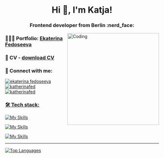 <h1 align="center">Hi 👋, I'm Katja!</h1>
<h3 align="center">Frontend developer from Berlin :nerd_face:</h3>
<img align="right" alt="Coding" width="300" src='https://steamuserimages-a.akamaihd.net/ugc/1631947648964785474/81CBA15178466DD47195A239232202E78987B714/?imw=637&imh=358&ima=fit&impolicy=Letterbox&imcolor=%23000000&letterbox=true' />
 
### 👩🏻‍💻 Portfolio: [Ekaterina Fedoseeva](https://portfolio-katja.vercel.app/)

### 📄 CV - [download CV](https://drive.google.com/file/d/1FZdprpd1XDYDgEq-l0AzBzrFkJSFLaLC/view?usp=drive_link)

### 🤝 Connect with me:
<p align="left">
<a href="mailto:fedoseeva.ektr@gmail.com" target="blank"><img align="center" src="https://img.shields.io/badge/Gmail-D14836?style=for-the-badge&logo=gmail&logoColor=white&link=mailto:fedoseeva.ektr@gmail.com" alt="ekaterina fedoseeva"  />
<a href="https://www.linkedin.com/in/ekaterina-fedoseeva-739514261/" target="blank"><img align="center" src="https://img.shields.io/badge/LinkedIn-0077B5?style=for-the-badge&logo=linkedin&logoColor=white" alt="katherinafed" />
<a href="https://t.me/katja_fed" target="blank"><img align="center" src="https://img.shields.io/badge/Telegram-2CA5E0?style=for-the-badge&logo=telegram&logoColor=white" alt="katherinafed" />
</p>

<h3 align="left">🛠 Tech stack:</h3>

[![My Skills](https://skillicons.dev/icons?i=react,nextjs,js,ts,redux,css,html)](https://skillicons.dev)

[![My Skills](https://skillicons.dev/icons?i=scss,bootstrap,materialui,styledcomponents,tailwind)](https://skillicons.dev)

[![My Skills](https://skillicons.dev/icons?i=github,webpack,express,jest,vite,nodejs,mongodb)](https://skillicons.dev)

---

[![Top Languages](https://github-readme-stats-sigma-five.vercel.app/api/top-langs/?username=KatherinaFed&layout=compact&theme=vision-friendly-dark)](https://github.com/KatherinaFed)

